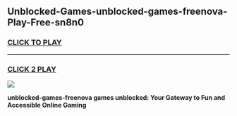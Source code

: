 
## Unblocked-Games-unblocked-games-freenova-Play-Free-sn8n0
<h3>
<a href="https://premium76.site?title=unblocked-games-freenova&ref=18A">CLICK TO PLAY</a></h3>
<hr>

<h3>
<a href="https://premium76.site?title=unblocked-games-freenova&ref=18A">CLICK 2 PLAY</a>
  
</h3>

<a href="https://premium76.site?title=unblocked-games-freenova&ref=18A"><img src="https://clearcache.store/games.png"></a>


**unblocked-games-freenova games unblocked: Your Gateway to Fun and Accessible Online Gaming**
